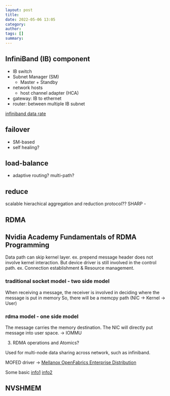 ```yaml
---
layout: post
title:
date: 2022-05-06 13:05
category:
author:
tags: []
summary:
---
```


## InfiniBand (IB) component

- IB switch
- Subnet Manager (SM)
  - Master + Standby
- network hosts
  - host channel adapter (HCA)
- gateway: IB to ethernet
- router: between multiple IB subnet

[infiniband data rate](https://en.wikipedia.org/wiki/InfiniBand)

## failover

- SM-based
- self healing?

## load-balance

- adaptive routing? multi-path?

## reduce

scalable hierachical aggregation and reduction protocol??
SHARP -

## RDMA

## Nvidia Academy Fundamentals of RDMA Programming

Data path can skip kernel layer. ex. prepend message header does not involve kernel interaction.
But device driver is still involved in the control path. ex. Connection establishment & Resource management.

### traditional socket model - two side model

When receiving a message, the receiver is involved in deciding where the message is put in memory
So, there will be a memcpy path (NIC -> Kernel -> User)

### rdma model - one side model

The message carries the memory destination. The NIC will directly put message into user space.
-> IOMMU

3. RDMA operations and Atomics?

Used for multi-node data sharing across network, such as infiniband.

MOFED driver -> [Mellanox OpenFabrics Enterprise Distribution](https://www.mellanox.com/page/software_overview_ib)

Some basic [info1](https://www.rohitzambre.com/blog/2018/2/9/for-the-rdma-novice-libfabric-libibverbs-infiniband-ofed-mofed)
[info2](https://shelbyt.github.io/rdma-explained-1.html)

## NVSHMEM
